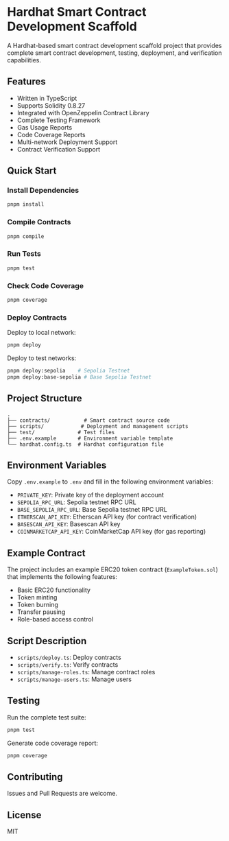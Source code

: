 # Hardhat Smart Contract Development Scaffold

A Hardhat-based smart contract development scaffold project that provides complete smart contract development, testing, deployment, and verification capabilities.

## Features

- Written in TypeScript
- Supports Solidity 0.8.27
- Integrated with OpenZeppelin Contract Library
- Complete Testing Framework
- Gas Usage Reports
- Code Coverage Reports
- Multi-network Deployment Support
- Contract Verification Support

## Quick Start

### Install Dependencies

```bash
pnpm install
```

### Compile Contracts

```bash
pnpm compile
```

### Run Tests

```bash
pnpm test
```

### Check Code Coverage

```bash
pnpm coverage
```

### Deploy Contracts

Deploy to local network:
```bash
pnpm deploy
```

Deploy to test networks:
```bash
pnpm deploy:sepolia    # Sepolia Testnet
pnpm deploy:base-sepolia # Base Sepolia Testnet
```

## Project Structure

```
.
├── contracts/           # Smart contract source code
├── scripts/            # Deployment and management scripts
├── test/              # Test files
├── .env.example       # Environment variable template
└── hardhat.config.ts  # Hardhat configuration file
```

## Environment Variables

Copy `.env.example` to `.env` and fill in the following environment variables:

- `PRIVATE_KEY`: Private key of the deployment account
- `SEPOLIA_RPC_URL`: Sepolia testnet RPC URL
- `BASE_SEPOLIA_RPC_URL`: Base Sepolia testnet RPC URL
- `ETHERSCAN_API_KEY`: Etherscan API key (for contract verification)
- `BASESCAN_API_KEY`: Basescan API key
- `COINMARKETCAP_API_KEY`: CoinMarketCap API key (for gas reporting)

## Example Contract

The project includes an example ERC20 token contract (`ExampleToken.sol`) that implements the following features:

- Basic ERC20 functionality
- Token minting
- Token burning
- Transfer pausing
- Role-based access control

## Script Description

- `scripts/deploy.ts`: Deploy contracts
- `scripts/verify.ts`: Verify contracts
- `scripts/manage-roles.ts`: Manage contract roles
- `scripts/manage-users.ts`: Manage users

## Testing

Run the complete test suite:

```bash
pnpm test
```

Generate code coverage report:

```bash
pnpm coverage
```

## Contributing

Issues and Pull Requests are welcome.

## License

MIT
